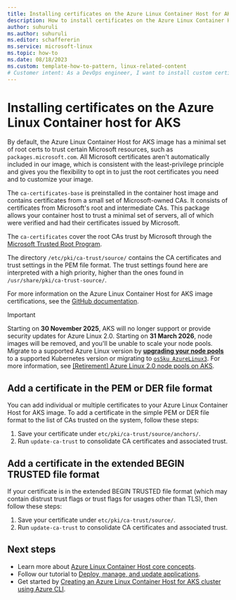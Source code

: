 ```yaml
---
title: Installing certificates on the Azure Linux Container Host for AKS
description: How to install certificates on the Azure Linux Container Host for AKS.
author: suhuruli
ms.author: suhuruli
ms.editor: schaffererin
ms.service: microsoft-linux
ms.topic: how-to
ms.date: 08/18/2023
ms.custom: template-how-to-pattern, linux-related-content
# Customer intent: As a DevOps engineer, I want to install custom certificates on the Azure Linux Container Host for AKS, so that I can ensure secure communication with trusted resources while adhering to the principle of least privilege.
---
```


# Installing certificates on the Azure Linux Container host for AKS

By default, the Azure Linux Container Host for AKS image has a minimal set of root certs to trust certain Microsoft resources, such as `packages.microsoft.com`. All Microsoft certificates aren't automatically included in our image, which is consistent with the least-privilege principle and gives you the flexibility to opt in to just the root certificates you need and to customize your image.

The `ca-certificates-base` is preinstalled in the container host image and contains certificates from a small set of Microsoft-owned CAs. It consists of certificates from Microsoft's root and intermediate CAs. This package allows your container host to trust a minimal set of servers, all of which were verified and had their certificates issued by Microsoft.

The `ca-certificates` cover the root CAs trust by Microsoft through the [Microsoft Trusted Root Program](/security/trusted-root/participants-list).

The directory `/etc/pki/ca-trust/source/` contains the CA certificates and trust settings in the PEM file format. The trust settings found here are interpreted with a high priority, higher than the ones found in `/usr/share/pki/ca-trust-source/`.

For more information on the Azure Linux Container Host for AKS image certifications, see the [GitHub documentation](https://github.com/microsoft/CBL-Mariner/blob/2.0/toolkit/docs/security/ca-certificates.md).

> [!IMPORTANT]
> Starting on **30 November 2025**, AKS will no longer support or provide security updates for Azure Linux 2.0. Starting on **31 March 2026**, node images will be removed, and you'll be unable to scale your node pools. Migrate to a supported Azure Linux version by [**upgrading your node pools**](/azure/aks/upgrade-aks-cluster) to a supported Kubernetes version or migrating to [`osSku AzureLinux3`](/azure/aks/upgrade-os-version). For more information, see [[Retirement] Azure Linux 2.0 node pools on AKS](https://github.com/Azure/AKS/issues/4988).

## Add a certificate in the PEM or DER file format

You can add individual or multiple certificates to your Azure Linux Container Host for AKS image. To add a certificate in the simple PEM or DER file format to the list of CAs trusted on the system, follow these steps:

1. Save your certificate under `etc/pki/ca-trust/source/anchors/`.
1. Run `update-ca-trust` to consolidate CA certificates and associated trust.

## Add a certificate in the extended BEGIN TRUSTED file format

If your certificate is in the extended BEGIN TRUSTED file format (which may contain distrust trust flags or trust flags for usages other than TLS), then follow these steps:

1. Save your certificate under `etc/pki/ca-trust/source/`.
2. Run `update-ca-trust` to consolidate CA certificates and associated trust.

## Next steps

- Learn more about [Azure Linux Container Host core concepts](./concepts-core.md).
- Follow our tutorial to [Deploy, manage, and update applications](./tutorial-azure-linux-create-cluster.md).
- Get started by [Creating an Azure Linux Container Host for AKS cluster using Azure CLI](./quickstart-azure-cli.md).

